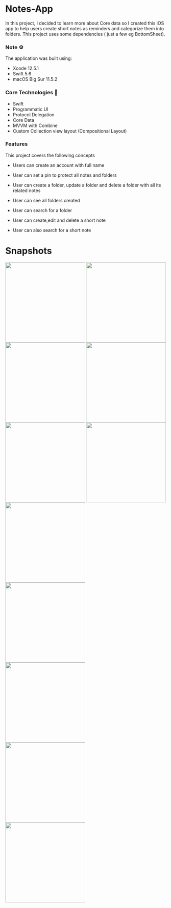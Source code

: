 # Notes-App
In this project, I decided to learn more about Core data so I created this iOS app to help users create short notes as reminders and categorize them into folders.
This project uses some dependencies ( just a few eg BottomSheet).

### Note ⚙️
The application was built using: 
* Xcode 12.5.1
* Swift 5.6
* macOS Big Sur 11.5.2

### Core Technologies 📲
* Swift
* Programmatic UI
* Protocol Delegation
* Core Data
* MVVM with Combine
* Custom Collection view layout (Compositional Layout)

### Features
This project covers the following concepts
* Users can create an account with  full name
* User can set a pin to protect all notes and folders
* User can create a folder, update a folder and delete a folder with all its related notes
* User can see all folders created
* User can search for a folder

* User can create,edit and delete a short note
* User can also search for a short note


# Snapshots
<img align='left' src="NoteApp/Assets.xcassets/name.imageset/name.png"  width="250">
<img align='left' src="NoteApp/Assets.xcassets/pin.imageset/pin.png"  width="250">
<img src="NoteApp/Assets.xcassets/folder.imageset/folder.png"  width="250">

<img align='left' src="NoteApp/Assets.xcassets/createFolder.imageset/createFolder.png"  width="250">
<img align='left' src="NoteApp/Assets.xcassets/sheet1.imageset/sheet1.png"  width="250">
<img src="NoteApp/Assets.xcassets/alert1.imageset/alert1.png"  width="250">

<img align='left' src="NoteApp/Assets.xcassets/updateFolder.imageset/updateFolder.png"  width="250">
<img align='left' src="NoteApp/Assets.xcassets/notes.imageset/notes.png"  width="250">
<img src="NoteApp/Assets.xcassets/details.imageset/details.png"  width="250">

<img align='left' src="NoteApp/Assets.xcassets/sheet2.imageset/sheet2.png"  width="250">
<img align='left' src="NoteApp/Assets.xcassets/alert2.imageset/alert2.png"  width="250">

